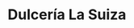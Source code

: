 ---
title: "Dulcería La Suiza"
url: /tepic/dulceria-la-suiza-diana-la-cazadora/
shop: confitería
---